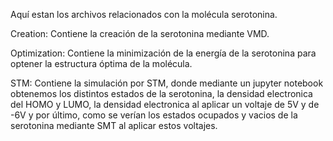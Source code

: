 Aquí estan los archivos relacionados con la molécula serotonina.

Creation: Contiene la creación de la serotonina mediante VMD.

Optimization: Contiene la minimización de la energía de la serotonina para optener la estructura óptima de la molécula.


STM: Contiene la simulación por STM, donde mediante un jupyter notebook obtenemos los distintos estados de la serotonina, la densidad electronica del HOMO y LUMO, la densidad electronica al aplicar un voltaje de 5V y de -6V y por último, como se verían los estados ocupados y vacios de la serotonina mediante SMT al aplicar estos voltajes.
